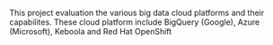 This project evaluation the various big data cloud platforms and their capabilites. These cloud platform include	BigQuery (Google), Azure (Microsoft), Keboola and	Red Hat OpenShift
